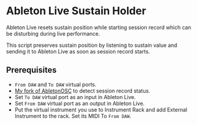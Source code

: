 # Ableton Live Sustain Holder

Ableton Live resets sustain position while starting session record 
which can be disturbing during live performance. 

This script preserves sustain position by listening to sustain value 
and sending it to Ableton Live as soon as session record starts.

## Prerequisites

- `From DAW` and `To DAW` virtual ports.
- [My fork of AbletonOSC](https://github.com/Maboroshy/AbletonOSC) 
to detect session record status.
- Set `To DAW` virtual port as an input in Ableton Live.
- Set `From DAW` virtual port as an output in Ableton Live.
- Put the virtual instrument you use to Instrument Rack 
and add External Instrument to the rack. Set its MIDI To `From DAW`.
